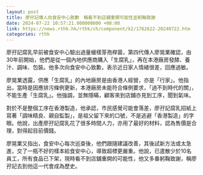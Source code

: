 ```yaml
---
layout: post
title: 廖孖記傳人向食安中心致歉　稱看不到店舖重開可能性並躬鞠致謝
date: 2024-07-22 10:57:21.000000000 +08:00
link: https://news.rthk.hk/rthk/ch/component/k2/1762622-20240722.htm
categories: rthk
---
```


廖孖記腐乳早前被食安中心驗出過量蠟樣芽孢桿菌，第四代傳人廖晃業確認，由30年前開始，他們是從一個內地供應商購入「生腐乳」，再在本港廠房發酵、養汁、調味、包裝。他多次向食安中心致歉，表示近日家人情緒很差，回應過敏。

廖晃業透露，供應「生腐乳」的內地廠房是由香港人經營，亦是「行家」。他指出，當時是因應排污條例更新，本港廠房未能符合條例要求，「過不到時代的關」，不能生產「生腐乳」。他強調，並無隱瞞，顧客來到店舖亦見到工序，聞到氣味。

對於不是整個工序在香港製造，他承認，市民感覺可能會落差，廖孖記腐乳招紙上寫著「調味精良、親自監製」，是祖父留下來的口號，不是逃避「香港製造」的字眼。他說，出產廖孖記腐乳花了很多時間人力，亦用了最好的材料，認為售價是合理，對得起目前價錢。

廖晃業又指出，食安中心每次巡查後，他們跟隨建議改善，其後試新方法或太急進，交了一瓶不好的樣本給食安中心，導致超標更嚴重。他說，已遣散少於10名員工，所有食品已下架，現時看不到店舖重開的可能性，他又多番躬鞠致謝，稱廖孖記去到他這一代會成為歷史。
